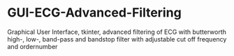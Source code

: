 # GUI-ECG-Advanced-Filtering
Graphical User Interface, tkinter, advanced filtering of ECG with butterworth high-, low-, band-pass and bandstop filter with adjustable cut off frequency and ordernumber

